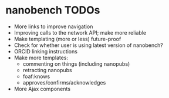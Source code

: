 nanobench TODOs
===============

- More links to improve navigation
- Improving calls to the network API; make more reliable
- Make templating (more or less) future-proof
- Check for whether user is using latest version of nanobench?
- ORCID linking instructions
- Make more templates:
  - commenting on things (including nanopubs)
  - retracting nanopubs
  - foaf:knows
  - approves/confirms/acknowledges
- More Ajax components
